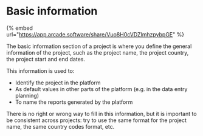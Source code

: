 # Basic information

{% embed url="https://app.arcade.software/share/Vuo8H0cVDZlmhzpybpGE" %}

The basic information section of a project is where you define the general information of the project, such as the project name, the project country, the project start and end dates.

This information is used to:

- Identify the project in the platform
- As default values in other parts of the platform (e.g. in the data entry planning)
- To name the reports generated by the platform

There is no right or wrong way to fill in this information, but it is important to be consistent across projects: try to use the same format for the project name, the same country codes format, etc.
